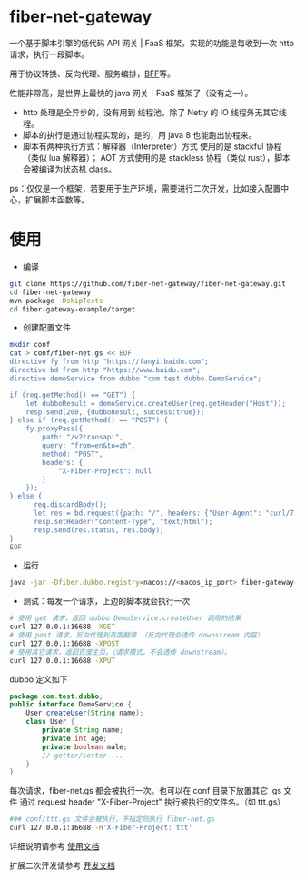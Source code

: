 # fiber-net-gateway 
一个基于脚本引擎的低代码 API 网关 | FaaS 框架。实现的功能是每收到一次 http 请求，执行一段脚本。

用于协议转换、反向代理、服务编排，[BFF](https://zhuanlan.zhihu.com/p/634498512)等。

性能非常高，是世界上最快的 java 网关｜FaaS 框架了（没有之一）。
- http 处理是全异步的，没有用到 线程池，除了 Netty 的 IO 线程外无其它线程。
- 脚本的执行是通过协程实现的，是的，用 java 8 也能跑出协程来。
- 脚本有两种执行方式：解释器（Interpreter）方式 使用的是 stackful 协程（类似 lua 解释器）；
AOT 方式使用的是 stackless 协程（类似 rust），脚本会被编译为状态机 class。

ps：仅仅是一个框架，若要用于生产环境，需要进行二次开发，比如接入配置中心，扩展脚本函数等。


# 使用

- 编译
```bash
git clone https://github.com/fiber-net-gateway/fiber-net-gateway.git
cd fiber-net-gateway
mvn package -DskipTests
cd fiber-gateway-example/target
```

- 创建配置文件
```bash
mkdir conf
cat > conf/fiber-net.gs << EOF
directive fy from http "https://fanyi.baidu.com";
directive bd from http "https://www.baidu.com";
directive demoService from dubbo "com.test.dubbo.DemoService";

if (req.getMethod() == "GET") {
    let dubboResult = demoService.createUser(req.getHeader("Host"));
    resp.send(200, {dubboResult, success:true});
} else if (req.getMethod() == "POST") {
    fy.proxyPass({
        path: "/v2transapi",
        query: "from=en&to=zh",
        method: "POST",
        headers: {
            "X-Fiber-Project": null
        }
    });
} else {
      req.discardBody();
      let res = bd.request({path: "/", headers: {"User-Agent": "curl/7.88.1"}});
      resp.setHeader("Content-Type", "text/html");
      resp.send(res.status, res.body);
}
EOF
```

- 运行
```bash
java -jar -Dfiber.dubbo.registry=nacos://<nacos_ip_port> fiber-gateway-example-1.0-SNAPSHOT.jar conf
```

- 测试：每发一个请求，上边的脚本就会执行一次
```bash
# 使用 get 请求，返回 dubbo DemoService.createUser 调用的结果
curl 127.0.0.1:16688 -XGET
# 使用 post 请求，反向代理到百度翻译 （反向代理会透传 downstream 内容）
curl 127.0.0.1:16688 -XPOST
# 使用其它请求，返回百度主页。（请求模式，不会透传 downstream）。
curl 127.0.0.1:16688 -XPUT
```
dubbo 定义如下
```java
package com.test.dubbo;
public interface DemoService {
    User createUser(String name);
    class User {
        private String name;
        private int age;
        private boolean male;
        // getter/setter ...
    }
}
```
每次请求，fiber-net.gs 都会被执行一次。也可以在 conf 目录下放置其它 .gs 文件
通过 request header "X-Fiber-Project" 执行被执行的文件名。（如 ttt.gs）
```bash
### conf/ttt.gs 文件会被执行，不指定则执行 fiber-net.gs 
curl 127.0.0.1:16688 -H'X-Fiber-Project: ttt'
```
详细说明请参考 [使用文档](doc/user.md)

扩展二次开发请参考 [开发文档](doc/dev.md)

